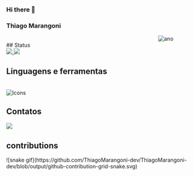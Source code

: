 ### Hi there 👋

### Thiago Marangoni
 
 
<img align="right" height="50px" width="100px" alt="ano" src="([sla.jpg](https://github.com/ThiagoMarangoni-dev/ThiagoMarangoni-dev/blob/81300f5a8f713c585f2633dcfcaab781a6ece249/sla.jpg))"/>
 
<div/>
 
 
<br>   
  ## Status
<div>
<a href="https://github.com/ThiagoMarangoni-dev/github-readme-stats">
<img height=150em src="https://github-readme-stats.vercel.app/api?username=ThiagoMarangoni-dev&show_icons=true&theme=midnight-purple" />
</a>
<a href="https://github.comThiagoMarangoni-dev/convoychat">
<img height=150em length= 280em src="https://github-readme-stats.vercel.app/api/top-langs?username=ThiagoMarangoni-dev&layout=compact&langs_count=8&theme=midnight-purple" />
</a>
</div>
 
## Linguagens e ferramentas
<div style="display: inline_block"><br>
<img alt="Icons" align="center" height="40" width="290" src="https://skillicons.dev/icons?i=js,html,css,vscode,py,java,git" /> 

</div>
 
##  Contatos
<div>
<a href="mailto:thiagocmarangoni@gmail.com"><img src="https://img.shields.io/badge/gmail-%23DD0031.svg?&style=for-the-badge&logo=gmail&logoColor=white"/></a>

 
</div>
 
## contributions
<div>
![snake gif](https://github.com/ThiagoMarangoni-dev/ThiagoMarangoni-dev/blob/output/github-contribution-grid-snake.svg)
 
</div>

